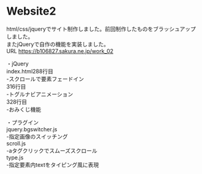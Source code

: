 # Website2  
html/css/jqueryでサイト制作しました。前回制作したものをブラッシュアップしました。  
またjQueryで自作の機能を実装しました。  
URL https://b106827.sakura.ne.jp/work_02    
  
・jQuery  
index.html288行目  
-スクロールで要素フェードイン  
316行目  
-トグルナビアニメーション  
328行目  
-おみくじ機能  
  
・プラグイン  
jquery.bgswitcher.js  
-指定画像のスイッチング  
scroll.js  
-aタグクリックでスムーズスクロール  
type.js  
-指定要素内textをタイピング風に表現


